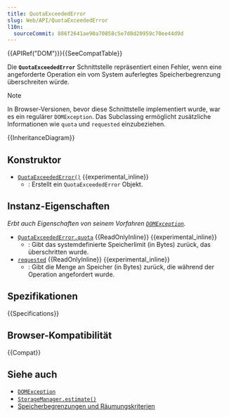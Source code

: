 ```yaml
---
title: QuotaExceededError
slug: Web/API/QuotaExceededError
l10n:
  sourceCommit: 886f2641ae90a70858c5e7d0d20959c70ee44d9d
---
```


{{APIRef("DOM")}}{{SeeCompatTable}}

Die **`QuotaExceededError`** Schnittstelle repräsentiert einen Fehler, wenn eine angeforderte Operation ein vom System auferlegtes Speicherbegrenzung überschreiten würde.

> [!NOTE]
> In Browser-Versionen, bevor diese Schnittstelle implementiert wurde, war es ein regulärer `DOMException`. Das Subclassing ermöglicht zusätzliche Informationen wie `quota` und `requested` einzubeziehen.

{{InheritanceDiagram}}

## Konstruktor

- [`QuotaExceededError()`](/de/docs/Web/API/QuotaExceededError/QuotaExceededError) {{experimental_inline}}
  - : Erstellt ein `QuotaExceededError` Objekt.

## Instanz-Eigenschaften

_Erbt auch Eigenschaften von seinem Vorfahren [`DOMException`](/de/docs/Web/API/DOMException)._

- [`QuotaExceededError.quota`](/de/docs/Web/API/QuotaExceededError/quota) {{ReadOnlyInline}} {{experimental_inline}}
  - : Gibt das systemdefinierte Speicherlimit (in Bytes) zurück, das überschritten wurde.
- [`requested`](/de/docs/Web/API/QuotaExceededError/requested) {{ReadOnlyInline}} {{experimental_inline}}
  - : Gibt die Menge an Speicher (in Bytes) zurück, die während der Operation angefordert wurde.

## Spezifikationen

{{Specifications}}

## Browser-Kompatibilität

{{Compat}}

## Siehe auch

- [`DOMException`](/de/docs/Web/API/DOMException)
- [`StorageManager.estimate()`](/de/docs/Web/API/StorageManager/estimate)
- [Speicherbegrenzungen und Räumungskriterien](/de/docs/Web/API/Storage_API/Storage_quotas_and_eviction_criteria)
